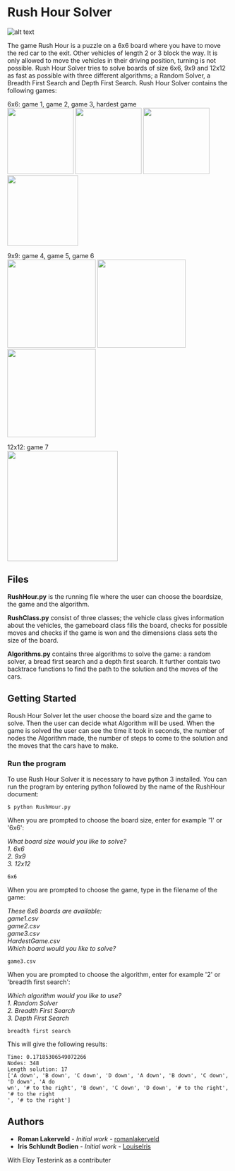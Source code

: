 # Rush Hour Solver

![alt text](http://heuristieken.nl/wiki/images/d/df/Rushhour.jpg)

The game Rush Hour is a puzzle on a 6x6 board where you have to move the red car to the exit. Other vehicles of length 2 or 3 block the way. It is only allowed to move the vehicles in their driving position, turning is not possible. Rush Hour Solver tries to solve boards of size 6x6, 9x9 and 12x12 as fast as possible with three different algorithms; a Random Solver, a Breadth First Search and Depth First Search. Rush Hour Solver contains the following games:  

6x6: game 1, game 2, game 3, hardest game  
<img src="http://heuristieken.nl/wiki/images/9/95/Rushhour6x6_1.jpg" width="150" />
<img src="http://heuristieken.nl/wiki/images/a/aa/Rushhour6x6_2.jpg" width="150" />
<img src="http://heuristieken.nl/wiki/images/c/c7/Rushhour6x6_3.jpg" width="150" />
<img src="http://www.thinkfun.com/wp-content/uploads/2015/10/playonline-rh-btn.jpg" width="160" />

9x9: game 4, game 5, game 6  
<img src="http://heuristieken.nl/wiki/images/9/96/Rushhour9x9_1.jpg" width="200" />
<img src="http://heuristieken.nl/wiki/images/1/1e/Rushhour9x9_2.jpg" width="200" />
<img src="http://heuristieken.nl/wiki/images/9/95/Rushhour9x9_3.jpg" width="200" />

12x12: game 7  
<img src="http://heuristieken.nl/wiki/images/2/26/Rushhour12x12_1.jpg" width="250" />

## Files

**RushHour.py** is the running file where the user can choose the boardsize, the game and the algorithm.  

**RushClass.py** consist of three classes; the vehicle class gives information about the vehicles, the gameboard class fills the board, checks for possible moves and checks if the game is won and the dimensions class sets the size of the board.  

**Algorithms.py** contains three algorithms to solve the game: a random solver, a bread first search and a depth first search. It further contais two backtrace functions to find the path to the solution and the moves of the cars.  

## Getting Started  

Roush Hour Solver let the user choose the board size and the game to solve. Then the user can decide what Algorithm will be used. When the game is solved the user can see the time it took in seconds, the number of nodes the Algorithm made, the number of steps to come to the solution and the moves that the cars have to make.  

### Run the program  

To use Rush Hour Solver it is necessary to have python 3 installed. You can run the program by entering python followed by the name of the RushHour document:  
```
$ python RushHour.py
```
When you are prompted to choose the board size, enter for example '1' or '6x6':  

*What board size would you like to solve?*  
 *1. 6x6*  
 *2. 9x9*  
 *3. 12x12*  
 ```
 6x6
 ```  
When you are prompted to choose the game, type in the filename of the game:  

*These 6x6 boards are available:   
game1.csv  
game2.csv  
game3.csv  
HardestGame.csv  
Which board would you like to solve?*  
```
game3.csv
```  
When you are prompted to choose the algorithm, enter for example '2' or 'breadth first search':  

*Which algorithm would you like to use?*  
 *1. Random Solver*  
 *2. Breadth First Search*  
 *3. Depth First Search*  
 ```
 breadth first search
 ```  
 This will give the following results:
 ```
 Time: 0.17185306549072266
Nodes: 348
Length solution: 17
['A down', 'B down', 'C down', 'D down', 'A down', 'B down', 'C down', 'D down', 'A do
wn', '# to the right', 'B down', 'C down', 'D down', '# to the right', '# to the right
', '# to the right']
 ```  

## Authors  

* **Roman Lakerveld** - *Initial work* - [romanlakerveld](https://github.com/romanlakerveld)  
* **Iris Schlundt Bodien** - *Initial work* - [LouiseIris](https://github.com/LouiseIris)  

With Eloy Testerink as a contributer  
